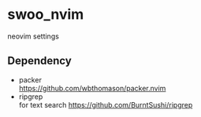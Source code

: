 # swoo_nvim
neovim settings

## Dependency
- packer  
  https://github.com/wbthomason/packer.nvim
- ripgrep  
  for text search
  https://github.com/BurntSushi/ripgrep
